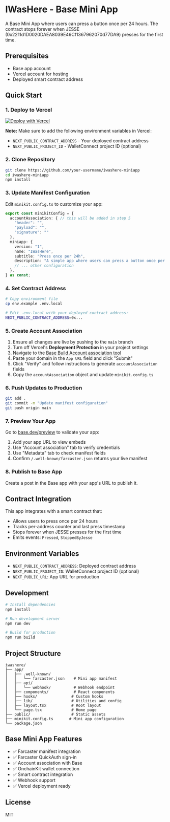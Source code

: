 # IWasHere - Base Mini App

A Base Mini App where users can press a button once per 24 hours. The contract stops forever when JESSE (0x2211d1D0020DAEA8039E46Cf1367962070d77DA9) presses for the first time.

## Prerequisites

- Base app account
- Vercel account for hosting
- Deployed smart contract address

## Quick Start

### 1. Deploy to Vercel

[![Deploy with Vercel](https://vercel.com/button)](https://vercel.com/new/clone?repository-url=https://github.com/your-username/iwashere-miniapp)

**Note:** Make sure to add the following environment variables in Vercel:
- `NEXT_PUBLIC_CONTRACT_ADDRESS` - Your deployed contract address
- `NEXT_PUBLIC_PROJECT_ID` - WalletConnect project ID (optional)

### 2. Clone Repository

```bash
git clone https://github.com/your-username/iwashere-miniapp
cd iwashere-miniapp
npm install
```

### 3. Update Manifest Configuration

Edit `minikit.config.ts` to customize your app:

```typescript
export const minikitConfig = {
  accountAssociation: { // this will be added in step 5
    "header": "",
    "payload": "",
    "signature": ""
  },
  miniapp: {
    version: "1",
    name: "IWasHere", 
    subtitle: "Press once per 24h", 
    description: "A simple app where users can press a button once per 24 hours. Stops forever when Jesse presses.",
    // ... other configuration
  },
} as const;
```

### 4. Set Contract Address

```bash
# Copy environment file
cp env.example .env.local

# Edit .env.local with your deployed contract address:
NEXT_PUBLIC_CONTRACT_ADDRESS=0x...
```

### 5. Create Account Association

1. Ensure all changes are live by pushing to the `main` branch
2. Turn off Vercel's **Deployment Protection** in your project settings
3. Navigate to the [Base Build Account association tool](https://build.base.org/account-association)
4. Paste your domain in the `App URL` field and click "Submit"
5. Click "Verify" and follow instructions to generate `accountAssociation` fields
6. Copy the `accountAssociation` object and update `minikit.config.ts`

### 6. Push Updates to Production

```bash
git add .
git commit -m "Update manifest configuration"
git push origin main
```

### 7. Preview Your App

Go to [base.dev/preview](https://base.dev/preview) to validate your app:
1. Add your app URL to view embeds
2. Use "Account association" tab to verify credentials
3. Use "Metadata" tab to check manifest fields
4. Confirm `/.well-known/farcaster.json` returns your live manifest

### 8. Publish to Base App

Create a post in the Base app with your app's URL to publish it.

## Contract Integration

This app integrates with a smart contract that:
- Allows users to press once per 24 hours
- Tracks per-address counter and last press timestamp
- Stops forever when JESSE presses for the first time
- Emits events: `Pressed`, `StoppedByJesse`

## Environment Variables

- `NEXT_PUBLIC_CONTRACT_ADDRESS`: Deployed contract address
- `NEXT_PUBLIC_PROJECT_ID`: WalletConnect project ID (optional)
- `NEXT_PUBLIC_URL`: App URL for production

## Development

```bash
# Install dependencies
npm install

# Run development server
npm run dev

# Build for production
npm run build
```

## Project Structure

```
iwashere/
├── app/
│   ├── .well-known/
│   │   └── farcaster.json    # Mini app manifest
│   ├── api/
│   │   └── webhook/          # Webhook endpoint
│   ├── components/           # React components
│   ├── hooks/               # Custom hooks
│   ├── lib/                 # Utilities and config
│   ├── layout.tsx           # Root layout
│   └── page.tsx             # Home page
├── public/                  # Static assets
├── minikit.config.ts       # Mini app configuration
└── package.json
```

## Base Mini App Features

- ✅ Farcaster manifest integration
- ✅ Farcaster QuickAuth sign-in
- ✅ Account association with Base
- ✅ OnchainKit wallet connection
- ✅ Smart contract integration
- ✅ Webhook support
- ✅ Vercel deployment ready

## License

MIT

